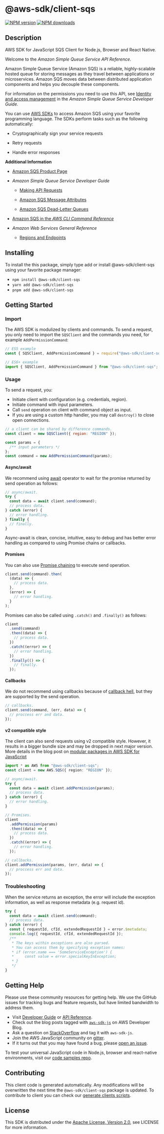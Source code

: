 # @aws-sdk/client-sqs

[![NPM version](https://img.shields.io/npm/v/@aws-sdk/client-sqs/latest.svg)](https://www.npmjs.com/package/@aws-sdk/client-sqs)
[![NPM downloads](https://img.shields.io/npm/dm/@aws-sdk/client-sqs.svg)](https://www.npmjs.com/package/@aws-sdk/client-sqs)

## Description

AWS SDK for JavaScript SQS Client for Node.js, Browser and React Native.

<p>Welcome to the <i>Amazon Simple Queue Service API Reference</i>.</p>
<p>Amazon Simple Queue Service (Amazon SQS) is a reliable, highly-scalable hosted queue for storing messages as they travel between applications or microservices. Amazon SQS moves data between distributed application components and helps you decouple these components.</p>
<p>For information on the permissions you need to use this API, see
<a href="https://docs.aws.amazon.com/AWSSimpleQueueService/latest/SQSDeveloperGuide/sqs-authentication-and-access-control.html">Identity and
access management</a> in the <i>Amazon Simple Queue Service Developer Guide.</i>
</p>
<p>You can use <a href="http://aws.amazon.com/tools/#sdk">AWS SDKs</a> to access Amazon SQS using your favorite programming language. The SDKs perform tasks such as the following automatically:</p>
<ul>
<li>
<p>Cryptographically sign your service requests</p>
</li>
<li>
<p>Retry requests</p>
</li>
<li>
<p>Handle error responses</p>
</li>
</ul>

<p>
<b>Additional Information</b>
</p>
<ul>
<li>
<p>
<a href="http://aws.amazon.com/sqs/">Amazon SQS Product Page</a>
</p>
</li>
<li>
<p>
<i>Amazon Simple Queue Service Developer Guide</i>
</p>
<ul>
<li>
<p>
<a href="https://docs.aws.amazon.com/AWSSimpleQueueService/latest/SQSDeveloperGuide/sqs-making-api-requests.html">Making API Requests</a>
</p>
</li>
<li>
<p>
<a href="https://docs.aws.amazon.com/AWSSimpleQueueService/latest/SQSDeveloperGuide/sqs-message-metadata.html#sqs-message-attributes">Amazon SQS Message Attributes</a>
</p>
</li>
<li>
<p>
<a href="https://docs.aws.amazon.com/AWSSimpleQueueService/latest/SQSDeveloperGuide/sqs-dead-letter-queues.html">Amazon SQS Dead-Letter Queues</a>
</p>
</li>
</ul>
</li>
<li>
<p>
<a href="http://docs.aws.amazon.com/cli/latest/reference/sqs/index.html">Amazon SQS in the <i>AWS CLI Command Reference</i>
</a>
</p>
</li>
<li>
<p>
<i>Amazon Web Services General Reference</i>
</p>
<ul>
<li>
<p>
<a href="https://docs.aws.amazon.com/general/latest/gr/rande.html#sqs_region">Regions and Endpoints</a>
</p>
</li>
</ul>
</li>
</ul>

## Installing

To install the this package, simply type add or install @aws-sdk/client-sqs
using your favorite package manager:

- `npm install @aws-sdk/client-sqs`
- `yarn add @aws-sdk/client-sqs`
- `pnpm add @aws-sdk/client-sqs`

## Getting Started

### Import

The AWS SDK is modulized by clients and commands.
To send a request, you only need to import the `SQSClient` and
the commands you need, for example `AddPermissionCommand`:

```js
// ES5 example
const { SQSClient, AddPermissionCommand } = require("@aws-sdk/client-sqs");
```

```ts
// ES6+ example
import { SQSClient, AddPermissionCommand } from "@aws-sdk/client-sqs";
```

### Usage

To send a request, you:

- Initiate client with configuration (e.g. credentials, region).
- Initiate command with input parameters.
- Call `send` operation on client with command object as input.
- If you are using a custom http handler, you may call `destroy()` to close open connections.

```js
// a client can be shared by difference commands.
const client = new SQSClient({ region: "REGION" });

const params = {
  /** input parameters */
};
const command = new AddPermissionCommand(params);
```

#### Async/await

We recommend using [await](https://developer.mozilla.org/en-US/docs/Web/JavaScript/Reference/Operators/await)
operator to wait for the promise returned by send operation as follows:

```js
// async/await.
try {
  const data = await client.send(command);
  // process data.
} catch (error) {
  // error handling.
} finally {
  // finally.
}
```

Async-await is clean, concise, intuitive, easy to debug and has better error handling
as compared to using Promise chains or callbacks.

#### Promises

You can also use [Promise chaining](https://developer.mozilla.org/en-US/docs/Web/JavaScript/Guide/Using_promises#chaining)
to execute send operation.

```js
client.send(command).then(
  (data) => {
    // process data.
  },
  (error) => {
    // error handling.
  }
);
```

Promises can also be called using `.catch()` and `.finally()` as follows:

```js
client
  .send(command)
  .then((data) => {
    // process data.
  })
  .catch((error) => {
    // error handling.
  })
  .finally(() => {
    // finally.
  });
```

#### Callbacks

We do not recommend using callbacks because of [callback hell](http://callbackhell.com/),
but they are supported by the send operation.

```js
// callbacks.
client.send(command, (err, data) => {
  // proccess err and data.
});
```

#### v2 compatible style

The client can also send requests using v2 compatible style.
However, it results in a bigger bundle size and may be dropped in next major version. More details in the blog post
on [modular packages in AWS SDK for JavaScript](https://aws.amazon.com/blogs/developer/modular-packages-in-aws-sdk-for-javascript/)

```ts
import * as AWS from "@aws-sdk/client-sqs";
const client = new AWS.SQS({ region: "REGION" });

// async/await.
try {
  const data = await client.addPermission(params);
  // process data.
} catch (error) {
  // error handling.
}

// Promises.
client
  .addPermission(params)
  .then((data) => {
    // process data.
  })
  .catch((error) => {
    // error handling.
  });

// callbacks.
client.addPermission(params, (err, data) => {
  // proccess err and data.
});
```

### Troubleshooting

When the service returns an exception, the error will include the exception information,
as well as response metadata (e.g. request id).

```js
try {
  const data = await client.send(command);
  // process data.
} catch (error) {
  const { requestId, cfId, extendedRequestId } = error.$metadata;
  console.log({ requestId, cfId, extendedRequestId });
  /**
   * The keys within exceptions are also parsed.
   * You can access them by specifying exception names:
   * if (error.name === 'SomeServiceException') {
   *     const value = error.specialKeyInException;
   * }
   */
}
```

## Getting Help

Please use these community resources for getting help.
We use the GitHub issues for tracking bugs and feature requests, but have limited bandwidth to address them.

- Visit [Developer Guide](https://docs.aws.amazon.com/sdk-for-javascript/v3/developer-guide/welcome.html)
  or [API Reference](https://docs.aws.amazon.com/AWSJavaScriptSDK/v3/latest/index.html).
- Check out the blog posts tagged with [`aws-sdk-js`](https://aws.amazon.com/blogs/developer/tag/aws-sdk-js/)
  on AWS Developer Blog.
- Ask a question on [StackOverflow](https://stackoverflow.com/questions/tagged/aws-sdk-js) and tag it with `aws-sdk-js`.
- Join the AWS JavaScript community on [gitter](https://gitter.im/aws/aws-sdk-js-v3).
- If it turns out that you may have found a bug, please [open an issue](https://github.com/aws/aws-sdk-js-v3/issues/new/choose).

To test your universal JavaScript code in Node.js, browser and react-native environments,
visit our [code samples repo](https://github.com/aws-samples/aws-sdk-js-tests).

## Contributing

This client code is generated automatically. Any modifications will be overwritten the next time the `@aws-sdk/client-sqs` package is updated.
To contribute to client you can check our [generate clients scripts](https://github.com/aws/aws-sdk-js-v3/tree/main/scripts/generate-clients).

## License

This SDK is distributed under the
[Apache License, Version 2.0](http://www.apache.org/licenses/LICENSE-2.0),
see LICENSE for more information.
